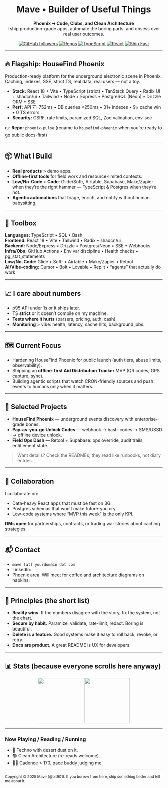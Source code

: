 <!--
  Profile README for @bit901
  Tip: keep this brutally up to date. Outdated “Currently building…” sections are resume kryptonite.
-->

<!-- Hero -->
<h1 align="center">Mave • Builder of Useful Things</h1>
<p align="center">
  <b>Phoenix ➜ Code, Clubs, and Clean Architecture</b><br/>
  I ship production-grade apps, automate the boring parts, and obsess over real user outcomes.
</p>

<p align="center">
  <!-- Badges -->
  <a href="https://github.com/bit901"><img alt="GitHub followers" src="https://img.shields.io/github/followers/bit901?style=flat&label=Followers"></a>
  <a href="https://github.com/bit901"><img alt="Repos" src="https://img.shields.io/badge/Public_Repos-?style=flat&logo=github&labelColor=black&color=blue"></a>
  <a href="https://www.typescriptlang.org/"><img alt="TypeScript" src="https://img.shields.io/badge/TypeScript-Strict-3178C6"></a>
  <a href="https://react.dev/"><img alt="React" src="https://img.shields.io/badge/React-18-61DAFB"></a>
  <a href="#"><img alt="Ship Fast" src="https://img.shields.io/badge/Move_Fast-Ship_Often-success"></a>
</p>

---

## 🔥 Flagship: HouseFind Phoenix
Production-ready platform for the underground electronic scene in Phoenix. Caching, indexes, SSE, strict TS, real data, real users — not a toy.

- **Stack:** React 18 + Vite • TypeScript (strict) • TanStack Query • Radix UI + shadcn/ui • Tailwind • Node + Express • PostgreSQL (Neon) • Drizzle ORM • SSE  
- **Perf:** API 71–752ms • DB queries <250ms • 31+ indexes • 9× cache win • 0 TS errors  
- **Security:** CSRF, rate limits, paramized SQL, Zod validation, env-sec

👉 **Repo:** `phoenix-pulse` (rename to `housefind-phoenix` when you’re ready to go public docs-first)

---

## 📦 What I Build
- **Real products** > demo apps.  
- **Offline-first tools** for field work and resource-limited contexts.  
- **Low/No-Code + Code**: Glide/Softr, Airtable, Supabase, Make/Zapier when they’re the right hammer — TypeScript & Postgres when they’re not.  
- **Agentic automations** that triage, enrich, and notify without human babysitting.

---

## 🧰 Toolbox
**Languages:** TypeScript • SQL • Bash  
**Frontend:** React 18 • Vite • Tailwind • Radix • shadcn/ui  
**Backend:** Node/Express • Drizzle • Postgres/Neon • SSE • Webhooks  
**Infra/Obs:** GitHub Actions • Env var discipline • Health checks • pg_stat_statements  
**Low/No-Code:** Glide • Softr • Airtable • Make/Zapier • Retool  
**AI/Vibe-coding:** Cursor • Bolt • Lovable • Replit • “agents” that actually do work

---

## 📈 I care about numbers
- p95 API under 1s or it ships later.  
- TS **strict** or it doesn’t compile on my machine.  
- **Tests where it hurts** (parsers, pricing, auth, cash).  
- **Monitoring** > vibe: health, latency, cache hits, background jobs.

---

## 🗺️ Current Focus
- Hardening HouseFind Phoenix for public launch (auth tiers, abuse limits, observability).  
- Shipping an **offline-first Aid Distribution Tracker** MVP (QR codes, GPS capture, sync).  
- Building agentic scripts that watch CRON-friendly sources and push events to humans only when it matters.

---

## 🧪 Selected Projects
- **HouseFind Phoenix** — underground events discovery with enterprise-grade bones.  
- **Pay-as-you-go Unlock Codes** — webhook → hash-codes → SMS/USSD → offline device unlock.  
- **Field Ops Dash** — Retool + Supabase: ops override, audit trails, entitlement state.

> Want details? Check the READMEs; they read like runbooks, not diary entries.

---

## 🤝 Collaboration
I collaborate on:
- Data-heavy React apps that must be fast on 3G.  
- Postgres schemas that won’t make future-you cry.  
- Low-code systems where “MVP this week” is the only KPI.

**DMs open** for partnerships, contracts, or trading war stories about caching strategies.

---

## 📬 Contact
- `mave [at] yourdomain dot com` <!-- TODO: update email -->
- LinkedIn: <!-- TODO: link -->
- Phoenix area. Will meet for coffee and architecture diagrams on napkins.

---

## 🧠 Principles (the short list)
- **Reality wins.** If the numbers disagree with the story, fix the system, not the chart.  
- **Secure by habit.** Paramize, validate, rate-limit, redact. Boring is beautiful.  
- **Delete is a feature.** Good systems make it easy to roll back, revoke, or retry.  
- **Docs are product.** A great README is UX for developers.

---

## 📊 Stats (because everyone scrolls here anyway)
<p align="center">
  <!-- Replace with your preferred stat cards; if they 404, remove them. -->
  <img src="https://github-readme-stats.vercel.app/api?username=bit901&show_icons=true&hide_border=true" height="145" />
  <img src="https://github-readme-stats.vercel.app/api/top-langs/?username=bit901&layout=compact&hide_border=true" height="145" />
</p>

---

### Now Playing / Reading / Running
- 🎵 Techno with desert dust on it.  
- 📚 Clean Architecture (re-reads welcome).  
- 🏃‍♂️ Cadence > 170, pace buddy judging me.

---

<sub>Copyright © 2025 Mave (@bit901). If you borrow from here, ship something better and tell me about it.</sub>
